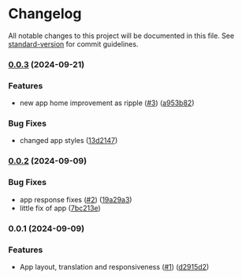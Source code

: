 # Changelog

All notable changes to this project will be documented in this file. See [standard-version](https://github.com/conventional-changelog/standard-version) for commit guidelines.

### [0.0.3](https://github.com/Johngtka/RecipeArchiveApp/compare/v0.0.2...v0.0.3) (2024-09-21)


### Features

* new app home improvement as ripple ([#3](https://github.com/Johngtka/RecipeArchiveApp/issues/3)) ([a953b82](https://github.com/Johngtka/RecipeArchiveApp/commit/a953b825f9d9ac4b9c8f81a023db5cb4ab16f67e))


### Bug Fixes

* changed app styles ([13d2147](https://github.com/Johngtka/RecipeArchiveApp/commit/13d2147cf0ce30b3455915a5d2c0f5677a3b7680))

### [0.0.2](https://github.com/Johngtka/RecipeArchiveApp/compare/v0.0.1...v0.0.2) (2024-09-09)


### Bug Fixes

* app response fixes ([#2](https://github.com/Johngtka/RecipeArchiveApp/issues/2)) ([19a29a3](https://github.com/Johngtka/RecipeArchiveApp/commit/19a29a336f7d174f6c94c0df87a7b6a639dd1236))
* little fix of app ([7bc213e](https://github.com/Johngtka/RecipeArchiveApp/commit/7bc213e224fbbabe2b20978647a35778d7761c92))

### 0.0.1 (2024-09-09)

### Features

-   App layout, translation and responsiveness ([#1](https://github.com/Johngtka/RecipeArchiveApp/issues/1)) ([d2915d2](https://github.com/Johngtka/RecipeArchiveApp/commit/d2915d2a50e4b7091c5158f2ed09e3a34db7f5a9))
